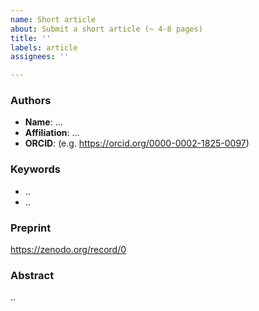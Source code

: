 ```yaml
---
name: Short article
about: Submit a short article (~ 4-8 pages)
title: ''
labels: article
assignees: ''

---
```

<!-- Provide the TITLE for your article ABOVE as the issue title 
Note: Submitting by GitHub means peer review will be done in public. If you prefer peer review to not open until acceptance, instead submit at https://easychair.org/conferences/?conf=ro2019  -->


### Authors
<!-- Copy-paste to add multiple authors, but indicate who would be the intended speaker -->

* **Name**: ...
* **Affiliation**: ...
* **ORCID**: (e.g. https://orcid.org/0000-0002-1825-0097)


### Keywords
<!-- A couple of keywords below will help assigning reviewers -->
* ..
* ..

### Preprint
<!--  Upload preprint (and additional resources) to  https://zenodo.org/deposit/new?c=ro
  For guidance, see https://researchobject.github.io/ro2019/submitting
  Provide below DOI or URL to the preprint (alternative sites allowed) -->

https://zenodo.org/record/0


### Abstract
<!-- A short abstract of the article to help reviewer assignment -->

..
